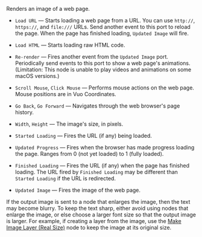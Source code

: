 Renders an image of a web page.

   - `Load URL` — Starts loading a web page from a URL.  You can use `http://`, `https://`, and `file:///` URLs.  Send another event to this port to reload the page.  When the page has finished loading, `Updated Image` will fire.
   - `Load HTML` — Starts loading raw HTML code.
   - `Re-render` — Fires another event from the `Updated Image` port.  Periodically send events to this port to show a web page's animations. (Limitation: This node is unable to play videos and animations on some macOS versions.)
   - `Scroll Mouse`, `Click Mouse` — Performs mouse actions on the web page.  Mouse positions are in Vuo Coordinates.
   - `Go Back`, `Go Forward` — Navigates through the web browser's page history.
   - `Width`, `Height` — The image's size, in pixels.

   - `Started Loading` — Fires the URL (if any) being loaded.
   - `Updated Progress` — Fires when the browser has made progress loading the page.  Ranges from 0 (not yet loaded) to 1 (fully loaded).
   - `Finished Loading` — Fires the URL (if any) when the page has finished loading.  The URL fired by `Finished Loading` may be different than `Started Loading` if the URL is redirected.
   - `Updated Image` — Fires the image of the web page.

If the output image is sent to a node that enlarges the image, then the text may become blurry. To keep the text sharp, either avoid using nodes that enlarge the image, or else choose a larger font size so that the output image is larger. For example, if creating a layer from the image, use the [Make Image Layer (Real Size)](vuo-node://vuo.layer.make.realSize2) node to keep the image at its original size.
